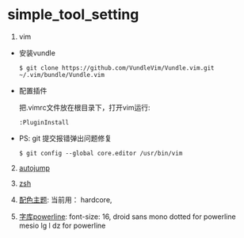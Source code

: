 # simple_tool_setting

1. vim

  - 安装vundle

    `$ git clone https://github.com/VundleVim/Vundle.vim.git ~/.vim/bundle/Vundle.vim`

  - 配置插件

    把.vimrc文件放在根目录下，打开vim运行:

    `:PluginInstall`

  - PS: git 提交报错弹出问题修复

    `$ git config --global core.editor /usr/bin/vim`
 
2. [autojump](https://github.com/wting/autojump)

3. [zsh](https://aaaaaashu.gitbooks.io/mac-dev-setup/content/iTerm/zsh.html)
4. [配色主题](https://github.com/mbadolato/iTerm2-Color-Schemes): 当前用： hardcore, 
5. [字库powerline](http://www.jianshu.com/p/68ef9d2e1653): font-size: 16, droid sans mono dotted for powerline mesio lg l dz for powerline
